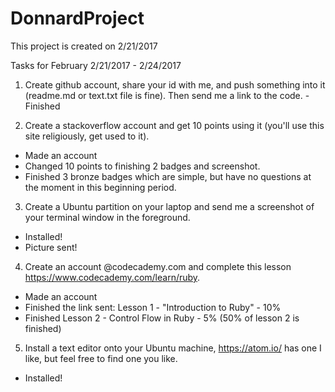 # DonnardProject
This project is created on 2/21/2017

Tasks for February 2/21/2017 - 2/24/2017

1. Create github account, share your id with me, and push something into it (readme.md or text.txt file is fine). Then send me a link to the code. - Finished

2. Create a stackoverflow account and get 10 points using it (you'll use this site religiously, get used to it). 
  - Made an account
  - Changed 10 points to finishing 2 badges and screenshot.
  - Finished 3 bronze badges which are simple, but have no questions at the moment in this beginning period.
  
3. Create a Ubuntu partition on your laptop and send me a screenshot of your terminal window in the foreground.
  - Installed!
  - Picture sent!
  
4. Create an account @codecademy.com and complete this lesson https://www.codecademy.com/learn/ruby.
  - Made an account
  - Finished the link sent: Lesson 1 - "Introduction to Ruby" - 10%
  - Finished Lesson 2 - Control Flow in Ruby - 5% (50% of lesson 2 is finished)
  
5. Install a text editor onto your Ubuntu machine, https://atom.io/ has one I like, but feel free to find one you like. 
  - Installed!

